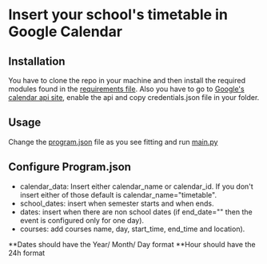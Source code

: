 # Insert your school's timetable in Google Calendar

## Installation
You have to clone the repo in your machine and then install the required modules found in the [requirements file](./requirements.txt). Also you have to go to [Google's calendar api site](https://developers.google.com/calendar), enable the api and copy credentials.json file in your folder.

## Usage
Change the [program.json](./program.json) file as you see fitting and run [main.py](./main.py)

## Configure Program.json
<ul>
<li>calendar_data: Insert either calendar_name or calendar_id. If you don't insert either of those default is calendar_name="timetable".</li>
<li>school_dates: insert when semester starts and when ends.</li>
<li>dates: insert when there are non school dates (if end_date="" then the event is configured only for one day).</li>
<li>courses: add courses name, day, start_time, end_time and location).</li>
</ul>
**Dates should have the Year/ Month/ Day format
**Hour should have the 24h format
